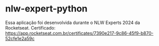 # nlw-expert-python
Essa aplicação foi desenvolvida durante o NLW Experts 2024 da Rocketseat.
Certificado: https://app.rocketseat.com.br/certificates/7390e217-9c86-45f9-b870-52cfe1e2a59c
